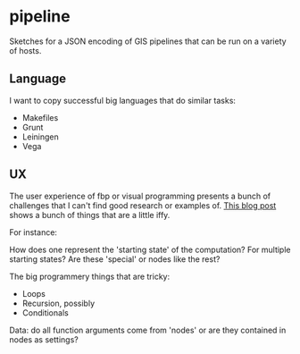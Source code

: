 pipeline
========

Sketches for a JSON encoding of GIS pipelines that can be run on a variety of hosts.

## Language

I want to copy successful big languages that do similar tasks:

* Makefiles
* Grunt
* Leiningen
* Vega

## UX

The user experience of fbp or visual programming presents a bunch of challenges
that I can't find good research or examples of. [This blog post](http://bergie.iki.fi/blog/flowhub-beta/)
shows a bunch of things that are a little iffy.

For instance:

How does one represent the 'starting state' of the computation? For multiple starting
states? Are these 'special' or nodes like the rest?

The big programmery things that are tricky:

* Loops
* Recursion, possibly
* Conditionals

Data: do all function arguments come from 'nodes' or are they contained in nodes as settings?
